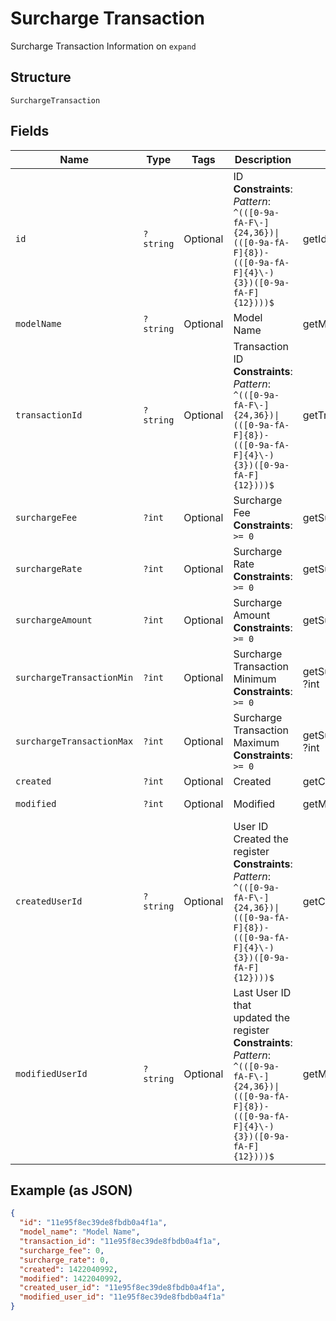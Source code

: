
# Surcharge Transaction

Surcharge Transaction Information on `expand`

## Structure

`SurchargeTransaction`

## Fields

| Name | Type | Tags | Description | Getter | Setter |
|  --- | --- | --- | --- | --- | --- |
| `id` | `?string` | Optional | ID<br>**Constraints**: *Pattern*: `^(([0-9a-fA-F\-]{24,36})\|(([0-9a-fA-F]{8})-(([0-9a-fA-F]{4}\-){3})([0-9a-fA-F]{12})))$` | getId(): ?string | setId(?string id): void |
| `modelName` | `?string` | Optional | Model Name | getModelName(): ?string | setModelName(?string modelName): void |
| `transactionId` | `?string` | Optional | Transaction ID<br>**Constraints**: *Pattern*: `^(([0-9a-fA-F\-]{24,36})\|(([0-9a-fA-F]{8})-(([0-9a-fA-F]{4}\-){3})([0-9a-fA-F]{12})))$` | getTransactionId(): ?string | setTransactionId(?string transactionId): void |
| `surchargeFee` | `?int` | Optional | Surcharge Fee<br>**Constraints**: `>= 0` | getSurchargeFee(): ?int | setSurchargeFee(?int surchargeFee): void |
| `surchargeRate` | `?int` | Optional | Surcharge Rate<br>**Constraints**: `>= 0` | getSurchargeRate(): ?int | setSurchargeRate(?int surchargeRate): void |
| `surchargeAmount` | `?int` | Optional | Surcharge Amount<br>**Constraints**: `>= 0` | getSurchargeAmount(): ?int | setSurchargeAmount(?int surchargeAmount): void |
| `surchargeTransactionMin` | `?int` | Optional | Surcharge Transaction Minimum<br>**Constraints**: `>= 0` | getSurchargeTransactionMin(): ?int | setSurchargeTransactionMin(?int surchargeTransactionMin): void |
| `surchargeTransactionMax` | `?int` | Optional | Surcharge Transaction Maximum<br>**Constraints**: `>= 0` | getSurchargeTransactionMax(): ?int | setSurchargeTransactionMax(?int surchargeTransactionMax): void |
| `created` | `?int` | Optional | Created | getCreated(): ?int | setCreated(?int created): void |
| `modified` | `?int` | Optional | Modified | getModified(): ?int | setModified(?int modified): void |
| `createdUserId` | `?string` | Optional | User ID Created the register<br>**Constraints**: *Pattern*: `^(([0-9a-fA-F\-]{24,36})\|(([0-9a-fA-F]{8})-(([0-9a-fA-F]{4}\-){3})([0-9a-fA-F]{12})))$` | getCreatedUserId(): ?string | setCreatedUserId(?string createdUserId): void |
| `modifiedUserId` | `?string` | Optional | Last User ID that updated the register<br>**Constraints**: *Pattern*: `^(([0-9a-fA-F\-]{24,36})\|(([0-9a-fA-F]{8})-(([0-9a-fA-F]{4}\-){3})([0-9a-fA-F]{12})))$` | getModifiedUserId(): ?string | setModifiedUserId(?string modifiedUserId): void |

## Example (as JSON)

```json
{
  "id": "11e95f8ec39de8fbdb0a4f1a",
  "model_name": "Model Name",
  "transaction_id": "11e95f8ec39de8fbdb0a4f1a",
  "surcharge_fee": 0,
  "surcharge_rate": 0,
  "created": 1422040992,
  "modified": 1422040992,
  "created_user_id": "11e95f8ec39de8fbdb0a4f1a",
  "modified_user_id": "11e95f8ec39de8fbdb0a4f1a"
}
```

